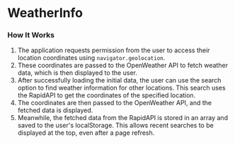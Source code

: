 # WeatherInfo

### How It Works

1. The application requests permission from the user to access their location coordinates using `navigator.geolocation`.
2. These coordinates are passed to the OpenWeather API to fetch weather data, which is then displayed to the user.
3. After successfully loading the initial data, the user can use the search option to find weather information for other locations. This search uses the RapidAPI to get the coordinates of the specified location.
4. The coordinates are then passed to the OpenWeather API, and the fetched data is displayed.
5. Meanwhile, the fetched data from the RapidAPI is stored in an array and saved to the user's localStorage. This allows recent searches to be displayed at the top, even after a page refresh.

